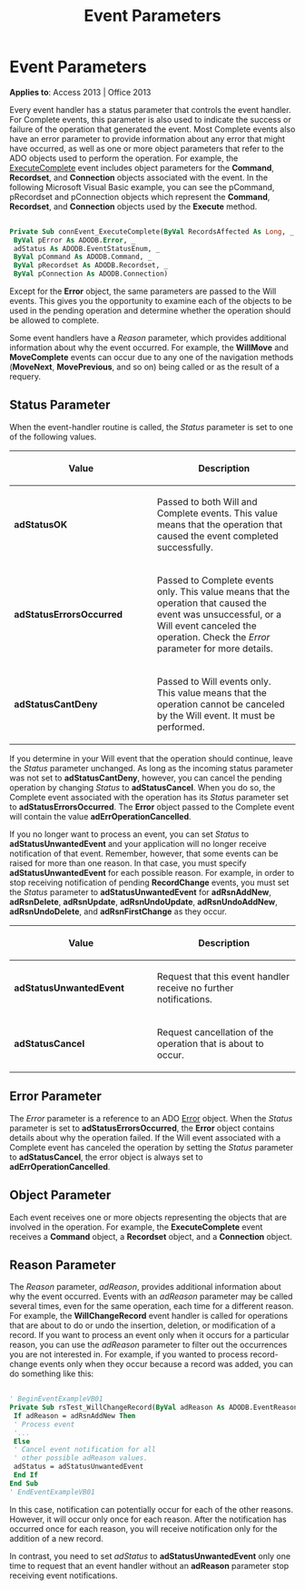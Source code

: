 ﻿---
title: Event Parameters
TOCTitle: Event Parameters
ms:assetid: 626de9b1-4d45-d77e-ccf2-23f2ea31c043
ms:mtpsurl: https://msdn.microsoft.com/library/JJ249371(v=office.15)
ms:contentKeyID: 48545239
ms.date: 09/18/2015
mtps_version: v=office.15
---

# Event Parameters


**Applies to**: Access 2013 | Office 2013


Every event handler has a status parameter that controls the event handler. For Complete events, this parameter is also used to indicate the success or failure of the operation that generated the event. Most Complete events also have an error parameter to provide information about any error that might have occurred, as well as one or more object parameters that refer to the ADO objects used to perform the operation. For example, the [ExecuteComplete](executecomplete-event-ado.md) event includes object parameters for the **Command**, **Recordset**, and **Connection** objects associated with the event. In the following Microsoft Visual Basic example, you can see the pCommand, pRecordset and pConnection objects which represent the **Command**, **Recordset**, and **Connection** objects used by the **Execute** method.

```vb 
 
Private Sub connEvent_ExecuteComplete(ByVal RecordsAffected As Long, _ 
 ByVal pError As ADODB.Error, _ 
 adStatus As ADODB.EventStatusEnum, _ 
 ByVal pCommand As ADODB.Command, _ 
 ByVal pRecordset As ADODB.Recordset, _ 
 ByVal pConnection As ADODB.Connection) 
```

Except for the **Error** object, the same parameters are passed to the Will events. This gives you the opportunity to examine each of the objects to be used in the pending operation and determine whether the operation should be allowed to complete.

Some event handlers have a *Reason* parameter, which provides additional information about why the event occurred. For example, the **WillMove** and **MoveComplete** events can occur due to any one of the navigation methods (**MoveNext**, **MovePrevious**, and so on) being called or as the result of a requery.

## Status Parameter

When the event-handler routine is called, the *Status* parameter is set to one of the following values.

<table>
<colgroup>
<col style="width: 50%" />
<col style="width: 50%" />
</colgroup>
<thead>
<tr class="header">
<th><p>Value</p></th>
<th><p>Description</p></th>
</tr>
</thead>
<tbody>
<tr class="odd">
<td><p><strong>adStatusOK</strong></p></td>
<td><p>Passed to both Will and Complete events. This value means that the operation that caused the event completed successfully.</p></td>
</tr>
<tr class="even">
<td><p><strong>adStatusErrorsOccurred</strong></p></td>
<td><p>Passed to Complete events only. This value means that the operation that caused the event was unsuccessful, or a Will event canceled the operation. Check the <em>Error</em> parameter for more details.</p></td>
</tr>
<tr class="odd">
<td><p><strong>adStatusCantDeny</strong></p></td>
<td><p>Passed to Will events only. This value means that the operation cannot be canceled by the Will event. It must be performed.</p></td>
</tr>
</tbody>
</table>


If you determine in your Will event that the operation should continue, leave the *Status* parameter unchanged. As long as the incoming status parameter was not set to **adStatusCantDeny**, however, you can cancel the pending operation by changing *Status* to **adStatusCancel**. When you do so, the Complete event associated with the operation has its *Status* parameter set to **adStatusErrorsOccurred**. The **Error** object passed to the Complete event will contain the value **adErrOperationCancelled**.

If you no longer want to process an event, you can set *Status* to **adStatusUnwantedEvent** and your application will no longer receive notification of that event. Remember, however, that some events can be raised for more than one reason. In that case, you must specify **adStatusUnwantedEvent** for each possible reason. For example, in order to stop receiving notification of pending **RecordChange** events, you must set the *Status* parameter to **adStatusUnwantedEvent** for **adRsnAddNew**, **adRsnDelete**, **adRsnUpdate**, **adRsnUndoUpdate**, **adRsnUndoAddNew**, **adRsnUndoDelete**, and **adRsnFirstChange** as they occur.

<table>
<colgroup>
<col style="width: 50%" />
<col style="width: 50%" />
</colgroup>
<thead>
<tr class="header">
<th><p>Value</p></th>
<th><p>Description</p></th>
</tr>
</thead>
<tbody>
<tr class="odd">
<td><p><strong>adStatusUnwantedEvent</strong></p></td>
<td><p>Request that this event handler receive no further notifications.</p></td>
</tr>
<tr class="even">
<td><p><strong>adStatusCancel</strong></p></td>
<td><p>Request cancellation of the operation that is about to occur.</p></td>
</tr>
</tbody>
</table>


## Error Parameter

The *Error* parameter is a reference to an ADO [Error](error-object-ado.md) object. When the *Status* parameter is set to **adStatusErrorsOccurred**, the **Error** object contains details about why the operation failed. If the Will event associated with a Complete event has canceled the operation by setting the *Status* parameter to **adStatusCancel**, the error object is always set to **adErrOperationCancelled**.

## Object Parameter

Each event receives one or more objects representing the objects that are involved in the operation. For example, the **ExecuteComplete** event receives a **Command** object, a **Recordset** object, and a **Connection** object.

## Reason Parameter

The *Reason* parameter, *adReason*, provides additional information about why the event occurred. Events with an *adReason* parameter may be called several times, even for the same operation, each time for a different reason. For example, the **WillChangeRecord** event handler is called for operations that are about to do or undo the insertion, deletion, or modification of a record. If you want to process an event only when it occurs for a particular reason, you can use the *adReason* parameter to filter out the occurrences you are not interested in. For example, if you wanted to process record-change events only when they occur because a record was added, you can do something like this:

```vb 
 
' BeginEventExampleVB01 
Private Sub rsTest_WillChangeRecord(ByVal adReason As ADODB.EventReasonEnum, ByVal cRecords As Long, adStatus As ADODB.EventStatusEnum, ByVal pRecordset As ADODB.Recordset) 
 If adReason = adRsnAddNew Then 
 ' Process event 
 '... 
 Else 
 ' Cancel event notification for all 
 ' other possible adReason values. 
 adStatus = adStatusUnwantedEvent 
 End If 
End Sub 
' EndEventExampleVB01 
```

In this case, notification can potentially occur for each of the other reasons. However, it will occur only once for each reason. After the notification has occurred once for each reason, you will receive notification only for the addition of a new record.

In contrast, you need to set *adStatus* to **adStatusUnwantedEvent** only one time to request that an event handler without an **adReason** parameter stop receiving event notifications.

